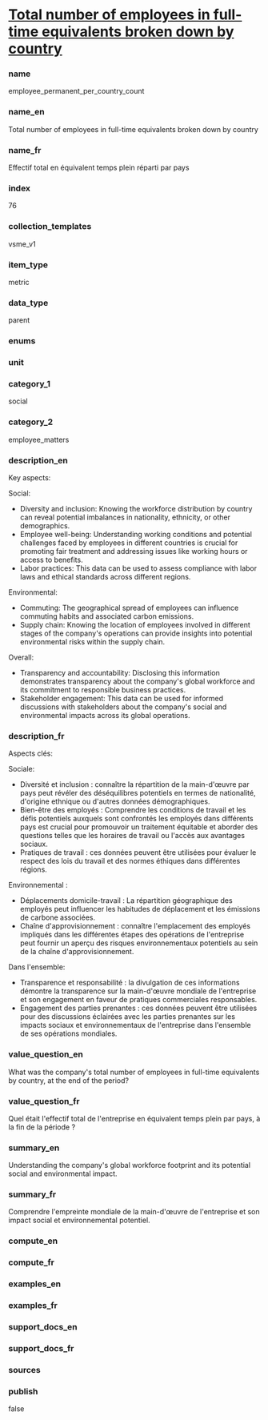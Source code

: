 
# [Total number of employees in full-time equivalents broken down by country](#employee_permanent_per_country_count)

### name

employee_permanent_per_country_count

### name_en

Total number of employees in full-time equivalents broken down by country

### name_fr

Effectif total en équivalent temps plein réparti par pays

### index

76

### collection_templates

vsme_v1

### item_type

metric

### data_type

parent

### enums



### unit



### category_1

social

### category_2

employee_matters

### description_en

Key aspects:

Social:
- Diversity and inclusion: Knowing the workforce distribution by country can reveal potential
imbalances in nationality, ethnicity, or other demographics.
- Employee well-being: Understanding working conditions and potential challenges faced by employees
in different countries is crucial for promoting fair treatment and addressing issues like working
hours or access to benefits.
- Labor practices: This data can be used to assess compliance with labor laws and ethical standards
across different regions.

Environmental:
- Commuting: The geographical spread of employees can influence commuting habits and associated
carbon emissions.
- Supply chain: Knowing the location of employees involved in different stages of the company's
operations can provide insights into potential environmental risks within the supply chain.

Overall:
- Transparency and accountability: Disclosing this information demonstrates transparency about
the company's global workforce and its commitment to responsible business practices.
- Stakeholder engagement: This data can be used for informed discussions with stakeholders about
the company's social and environmental impacts across its global operations.

### description_fr

Aspects clés:

Sociale:
- Diversité et inclusion : connaître la répartition de la main-d'œuvre par pays peut révéler des
déséquilibres potentiels en termes de nationalité, d'origine ethnique ou d'autres données
démographiques.
- Bien-être des employés : Comprendre les conditions de travail et les défis potentiels auxquels
sont confrontés les employés dans différents pays est crucial pour promouvoir un traitement
équitable et aborder des questions telles que les horaires de travail ou l'accès aux avantages
sociaux.
- Pratiques de travail : ces données peuvent être utilisées pour évaluer le respect des lois du
travail et des normes éthiques dans différentes régions.

Environnemental :
- Déplacements domicile-travail : La répartition géographique des employés peut influencer les
habitudes de déplacement et les émissions de carbone associées.
- Chaîne d'approvisionnement : connaître l'emplacement des employés impliqués dans les différentes
étapes des opérations de l'entreprise peut fournir un aperçu des risques environnementaux potentiels
au sein de la chaîne d'approvisionnement.

Dans l'ensemble:
- Transparence et responsabilité : la divulgation de ces informations démontre la transparence sur
la main-d'œuvre mondiale de l'entreprise et son engagement en faveur de pratiques commerciales
responsables.
- Engagement des parties prenantes : ces données peuvent être utilisées pour des discussions
éclairées avec les parties prenantes sur les impacts sociaux et environnementaux de l'entreprise
dans l'ensemble de ses opérations mondiales.

### value_question_en

What was the company's total number of employees in full-time equivalents by country,
at the end of the period?

### value_question_fr

Quel était l'effectif total de l'entreprise en équivalent temps plein par pays, à la fin de
la période ?

### summary_en

Understanding the company's global workforce footprint and its potential social and environmental
impact.

### summary_fr

Comprendre l'empreinte mondiale de la main-d'œuvre de l'entreprise et son impact social et
environnemental potentiel.

### compute_en



### compute_fr



### examples_en



### examples_fr



### support_docs_en



### support_docs_fr



### sources



### publish

false
